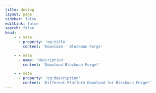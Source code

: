 ```yaml
---
title: devlog
layout: page
sidebar: false
editLink: false
search: false
head:
    - - meta
      - property: 'og:title'
        content: 'Download - Blockman Forge'

    - - meta
      - name: 'description'
        content: 'Download Blockman Forge!'

    - - meta
      - property: 'og:description'
        content: 'Different Platform Download for Blockman Forge!'
---
```


<script setup>
    import Downloads from '../components/fern/download.vue'
</script>

<Downloads />
